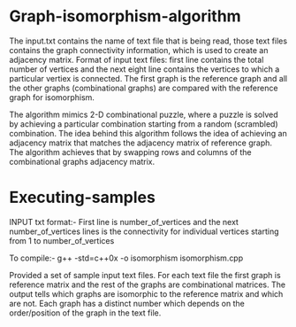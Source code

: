 # Graph-isomorphism-algorithm
The input.txt contains the name of text file that is being read, those text files contains the graph connectivity information,
which is used to create an adjacency matrix. 
Format of input text files: first line contains the total number of vertices and the next eight line contains the vertices to which a particular vertiex is connected. The first graph is the reference graph and all the other graphs (combinational graphs) are compared with the reference graph
for isomorphism.

The algorithm mimics 2-D combinational puzzle, where a puzzle is solved by achieving a particular combination starting from a 
random (scrambled) combination. The idea behind this algorithm follows the idea of achieving an adjacency matrix that matches
the adjacency matrix of reference graph. The algorithm achieves that by swapping rows and columns of the combinational graphs 
adjacency matrix. 


# Executing-samples
INPUT txt format:-
First line is number_of_vertices
and the next number_of_vertices lines is the connectivity for individual vertices starting from 1 to number_of_vertices


To compile:-
 g++ -std=c++0x  -o isomorphism isomorphism.cpp

Provided a set of sample input text files. For each text file the first graph is reference matrix and the rest of the graphs are combinational matrices.
The output tells which graphs are isomorphic to the reference matrix and which are not.
Each graph has a distinct number which depends on the order/position of the graph in the text file.
